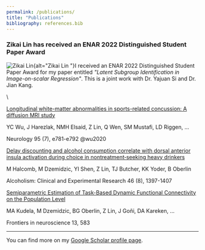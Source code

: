 ```yaml
---
permalink: /publications/
title: "Publications"
bibliography: references.bib
---
```


### **Zikai Lin has received an ENAR 2022 Distinguished Student Paper Award**

![Zikai Lin ](https://sph.umich.edu/biostat/awards-images/zikaiLin.jpg){alt="Zikai Lin "}I received an ENAR 2022 Distinguished Student Paper Award for my paper entitled *\"Latent Subgroup Identification in Image-on-scalar Regression\"*. This is a joint work with Dr. Yajuan Si and Dr. Jian Kang.

\

[Longitudinal white-matter abnormalities in sports-related concussion: A diffusion MRI study](https://scholar.google.com/citations?view_op=view_citation&hl=en&user=ZjPDfTcAAAAJ&citation_for_view=ZjPDfTcAAAAJ:2osOgNQ5qMEC)

YC Wu, J Harezlak, NMH Elsaid, Z Lin, Q Wen, SM Mustafi, LD Riggen, \...

Neurology 95 (7), e781-e792 @wu2020

[Delay discounting and alcohol consumption correlate with dorsal anterior insula activation during choice in nontreatment‐seeking heavy drinkers](https://scholar.google.com/citations?view_op=view_citation&hl=en&user=ZjPDfTcAAAAJ&citation_for_view=ZjPDfTcAAAAJ:Y0pCki6q_DkC)

M Halcomb, M Dzemidzic, YI Shen, Z Lin, TJ Butcher, KK Yoder, B Oberlin

Alcoholism: Clinical and Experimental Research 46 (8), 1397-1407

[Semiparametric Estimation of Task-Based Dynamic Functional Connectivity on the Population Level](https://scholar.google.com/citations?view_op=view_citation&hl=en&user=ZjPDfTcAAAAJ&citation_for_view=ZjPDfTcAAAAJ:UeHWp8X0CEIC)

MA Kudela, M Dzemidzic, BG Oberlin, Z Lin, J Goñi, DA Kareken, \...

Frontiers in neuroscience 13, 583

------------------------------------------------------------------------

You can find more on my [Google Scholar profile page](https://scholar.google.com/citations?hl=en&user=ZjPDfTcAAAAJ).
